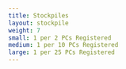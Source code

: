 ```yaml
---
title: Stockpiles
layout: stockpile
weight: 7
small: 1 per 2 PCs Registered
medium: 1 per 10 PCs Registered
large: 1 per 25 PCs Registered
---
```

